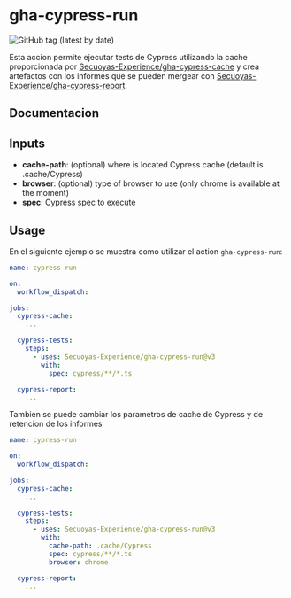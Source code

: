 # gha-cypress-run

![GitHub tag (latest by date)](https://img.shields.io/github/v/tag/Secuoyas-Experience/gha-cypress-run)

Esta accion permite ejecutar tests de Cypress utilizando la cache proporcionada por [Secuoyas-Experience/gha-cypress-cache](https://github.com/Secuoyas-Experience/gha-cypress-cache) y crea artefactos con los informes que se pueden mergear con [Secuoyas-Experience/gha-cypress-report](https://github.com/Secuoyas-Experience/gha-cypress-run).

## Documentacion

## Inputs

- **cache-path**: (optional) where is located Cypress cache (default is .cache/Cypress)
- **browser**: (optional) type of browser to use (only chrome is available at the moment)
- **spec**: Cypress spec to execute

## Usage

En el siguiente ejemplo se muestra como utilizar el action `gha-cypress-run`:

```yaml
name: cypress-run

on:
  workflow_dispatch:

jobs:
  cypress-cache:
    ...

  cypress-tests:
    steps:
      - uses: Secuoyas-Experience/gha-cypress-run@v3
        with:
          spec: cypress/**/*.ts

  cypress-report:
    ...
```

Tambien se puede cambiar los parametros de cache de Cypress y de retencion de los informes

```yaml
name: cypress-run

on:
  workflow_dispatch:

jobs:
  cypress-cache:
    ...

  cypress-tests:
    steps:
      - uses: Secuoyas-Experience/gha-cypress-run@v3
        with:
          cache-path: .cache/Cypress
          spec: cypress/**/*.ts
          browser: chrome

  cypress-report:
    ...
```